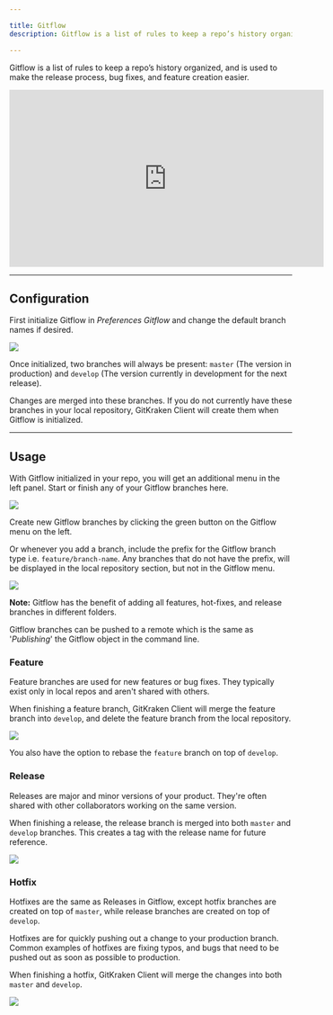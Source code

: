```yaml
---

title: Gitflow
description: Gitflow is a list of rules to keep a repo’s history organized, and is used to make the release process, bug fixes, and feature creation easier.

---
```


Gitflow is a list of rules to keep a repo’s history organized, and is used to make the release process, bug fixes, and feature creation easier.

<div class='embed-container embed-container--16-9'>
    <iframe width="560" height="315" src="https://www.youtube.com/embed/eTOgjQ9o4vQ?ecver=1" frameborder="0" allowfullscreen></iframe>
</div>

***
## Configuration
First initialize Gitflow in <em class='context-menu'>Preferences <i class='fa fa-caret-right'></i> Gitflow</em> and change the default branch names if desired.

<img src="/img/documentation/repositories/gitflow/gitflow.png" srcset="/img/documentation/repositories/gitflow/gitflow.png" class="img-bordered img-responsive center">

Once initialized, two branches will always be present: `master` (The version in production) and `develop` (The version currently in development for the next release).  

Changes are merged into these branches.  If you do not currently have these branches in your local repository, GitKraken Client will create them when Gitflow is initialized.

***
## Usage
With Gitflow initialized in your repo, you will get an additional menu in the left panel.  Start or finish any of your Gitflow branches here.

<img src="/img/documentation/repositories/gitflow/git-flow-start.png" srcset="/img/documentation/repositories/gitflow/git-flow-start@2x.png" class="img-bordered img-responsive center">

Create new Gitflow branches by clicking the green button on the Gitflow menu on the left.  

Or whenever you add a branch, include the prefix for the Gitflow branch type i.e.
`feature/branch-name`.  Any branches that do not have the prefix, will be displayed in the local
repository section, but not in the Gitflow menu.

<img src="/img/documentation/repositories/gitflow/git-flow-folders.png" srcset="/img/documentation/repositories/gitflow/git-flow-folders@2x.png" class="img-bordered img-responsive center">

<div class='callout callout--basic'>
    <p><strong>Note:</strong> Gitflow has the benefit of adding all features, hot-fixes, and release branches in different folders.</p>
</div>

Gitflow branches can be pushed to a remote which is the same as '_Publishing_' the Gitflow object in the command line.

### Feature
Feature branches are used for new features or bug fixes.  They typically exist only in local repos and aren't shared with others.  

When finishing a feature branch, GitKraken Client will merge the feature branch into `develop`, and delete the feature branch from the local repository.

<img src="/img/documentation/repositories/finish-feature.gif" class="img-bordered img-responsive center">

You also have the option to rebase the `feature` branch on top of `develop`.

### Release
Releases are major and minor versions of your product.  They're often shared with other collaborators working on the same version.  

When finishing a release, the release branch is merged into both `master` and `develop` branches. This creates a tag with the release name for future reference.

<img src="/img/documentation/repositories/finish-release.gif" class="img-bordered img-responsive center">

### Hotfix
Hotfixes are the same as Releases in Gitflow, except hotfix branches are created on top of `master`, while release branches are created on top of `develop`.

Hotfixes are for quickly pushing out a change to your production branch.  Common examples of hotfixes are fixing typos, and bugs that need to be pushed out as soon as possible to production.  

When finishing a hotfix, GitKraken Client will merge the changes into both `master` and `develop`.  

<img src="/img/documentation/repositories/finish-hotfix.gif" class="img-bordered img-responsive center">
